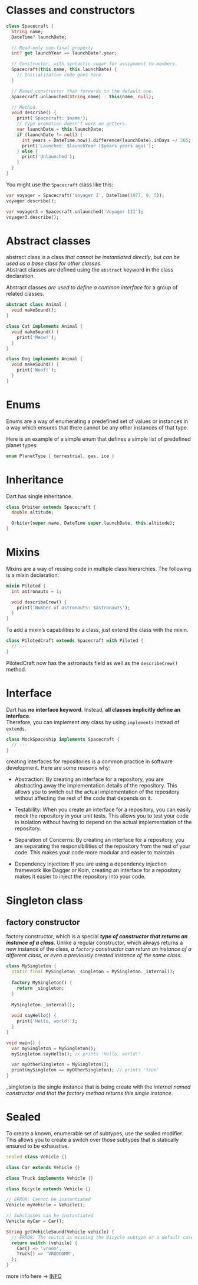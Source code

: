 # Classes and constructors

```dart
class Spacecraft {
  String name;
  DateTime? launchDate;

  // Read-only non-final property
  int? get launchYear => launchDate?.year;

  // Constructor, with syntactic sugar for assignment to members.
  Spacecraft(this.name, this.launchDate) {
    // Initialization code goes here.
  }

  // Named constructor that forwards to the default one.
  Spacecraft.unlaunched(String name) : this(name, null);

  // Method.
  void describe() {
    print('Spacecraft: $name');
    // Type promotion doesn't work on getters.
    var launchDate = this.launchDate;
    if (launchDate != null) {
      int years = DateTime.now().difference(launchDate).inDays ~/ 365;
      print('Launched: $launchYear ($years years ago)');
    } else {
      print('Unlaunched');
    }
  }
}
```

You might use the `Spacecraft` class like this:


```dart
var voyager = Spacecraft('Voyager I', DateTime(1977, 9, 5));
voyager.describe();

var voyager3 = Spacecraft.unlaunched('Voyager III');
voyager3.describe();
```

# Abstract classes
abstract class is a class _that cannot be instantiated directly_, but _can be used as a base class for other classes_.   
Abstract classes are defined using the `abstract` keyword in the class declaration.

Abstract classes _are used to define a common interface_ for a group of related classes.

```dart
abstract class Animal {
  void makeSound();
}

class Cat implements Animal {
  void makeSound() {
    print('Meow!');
  }
}

class Dog implements Animal {
  void makeSound() {
    print('Woof!');
  }
}
```

# Enums
Enums are a way of enumerating a predefined set of values or instances in a way which ensures that there cannot be any other instances of that type.

Here is an example of a simple enum that defines a simple list of predefined planet types:

```dart
enum PlanetType { terrestrial, gas, ice }
```

# Inheritance
Dart has single inheritance.

```dart
class Orbiter extends Spacecraft {
  double altitude;

  Orbiter(super.name, DateTime super.launchDate, this.altitude);
}
```


# Mixins
Mixins are a way of reusing code in multiple class hierarchies. The following is a mixin declaration:

```dart
mixin Piloted {
  int astronauts = 1;

  void describeCrew() {
    print('Number of astronauts: $astronauts');
  }
}
```

To add a mixin’s capabilities to a class, just extend the class with the mixin.

```dart
class PilotedCraft extends Spacecraft with Piloted {
  // ···
}
```


PilotedCraft now has the astronauts field as well as the `describeCrew()` method.

# Interface

Dart has **no interface keyword**. Instead, **all classes implicitly define an interface**.  
Therefore, you can implement _any_ class by using `implements` instead of `extends`.


```dart
class MockSpaceship implements Spacecraft {
  // ···
}
```
creating interfaces for repositories is a common practice in software development. Here are some reasons why:

- Abstraction: By creating an interface for a repository, you are abstracting away the implementation details of the repository. This allows you to switch out the actual implementation of the repository without affecting the rest of the code that depends on it.

- Testability: When you create an interface for a repository, you can easily mock the repository in your unit tests. This allows you to test your code in isolation without having to depend on the actual implementation of the repository.

- Separation of Concerns: By creating an interface for a repository, you are separating the responsibilities of the repository from the rest of your code. This makes your code more modular and easier to maintain.

- Dependency Injection: If you are using a dependency injection framework like Dagger or Koin, creating an interface for a repository makes it easier to inject the repository into your code.

# Singleton class

## factory constructor

factory constructor, which is a special **_type of constructor that returns an instance of a class_**. Unlike a regular constructor, which always returns a new instance of the class, _a `factory` constructor can return an instance of a different class, or even a previously created instance of the same class_.

```dart
class MySingleton {
  static final MySingleton _singleton = MySingleton._internal();
  
  factory MySingleton() {
    return _singleton;
  }
  
  MySingleton._internal();
  
  void sayHello() {
    print('Hello, world!');
  }
}

void main() {
  var mySingleton = MySingleton();
  mySingleton.sayHello(); // prints 'Hello, world!'

  var myOtherSingleton = MySingleton();
  print(mySingleton == myOtherSingleton); // prints 'true'
}

```
_singleton is the single instance that is being create with the _internal named constructor and that the factory method returns this single instance_.

# Sealed
To create a known, enumerable set of subtypes, use the sealed modifier. This allows you to create a switch over those subtypes that is statically ensured to be exhaustive.

```dart
sealed class Vehicle {}

class Car extends Vehicle {}

class Truck implements Vehicle {}

class Bicycle extends Vehicle {}

// ERROR: Cannot be instantiated
Vehicle myVehicle = Vehicle();

// Subclasses can be instantiated
Vehicle myCar = Car();

String getVehicleSound(Vehicle vehicle) {
  // ERROR: The switch is missing the Bicycle subtype or a default case.
  return switch (vehicle) {
    Car() => 'vroom',
    Truck() => 'VROOOOMM',
  };
}
```

more info here -> [INFO](https://dart.dev/samples)
